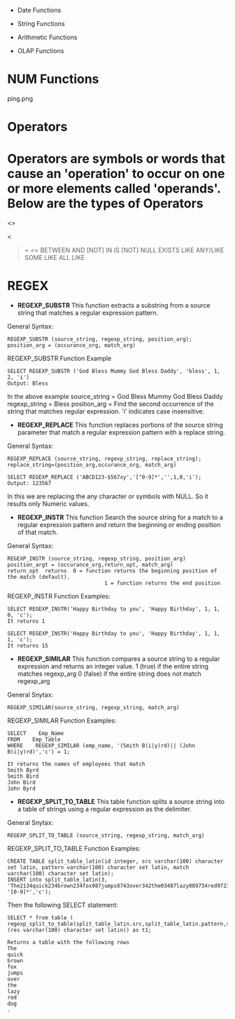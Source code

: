 * Date Functions
* String Functions
* Arithmetic Functions

* OLAP Functions

# NUM Functions
ping.png

# Operators
Operators are symbols or words that cause an 'operation' to occur on one or more elements called 'operands'. Below are the types of Operators
=  
<> 
>  
<  
>= 
<= 
BETWEEN AND
[NOT] IN
IS [NOT] NULL
EXISTS
LIKE ANY/LIKE SOME
LIKE ALL
LIKE


# REGEX 

* **REGEXP_SUBSTR** 
This function extracts a substring from a source string that matches a regular expression pattern.

General Syntax:
```
REGEXP_SUBSTR (source_string, regexp_string, position_arg);
position_arg = (occurance_org, match_arg)
```

REGEXP_SUBSTR Function Example
```
SELECT REGEXP_SUBSTR ('God Bless Mummy God Bless Daddy', 'bless', 1, 2, 'i')
Output: Bless
```

In the above example
source_string = God Bless Mummy God Bless Daddy
regexp_string = Bless
position_arg = Find the second occurrence of the string that matches regular expression. 'i' indicates case insensitive.

* **REGEXP_REPLACE**
This function replaces portions of the source string parameter that match a regular expression pattern with a replace string.

General Syntax:
```
REGEXP_REPLACE (source_string, regexp_string, replace_string);
replace_string=(position_arg,occurance_org, match_arg)
```

```
SELECT REGEXP_REPLACE ('ABCD123-$567xy','[^0-9]*','',1,0,'i');
Output: 123567
```
In this we are replacing the any character or symbols with NULL. So it results only Numeric values.


* **REGEXP_INSTR**
This function Search the source string for a match to a regular expression pattern and return the beginning or ending position of that match.

General Syntax:
```
REGEXP_INSTR (source_string, regexp_string, position_arg)
position_argt = (occurance_org,return_opt, match_arg)
return_opt  returns  0 = function returns the beginning position of the match (default).
                               1 = function returns the end position
```

REGEXP_INSTR Function Examples:
```
SELECT REGEXP_INSTR('Happy Birthday to you', 'Happy Birthday', 1, 1, 0, 'c');
It returns 1

SELECT REGEXP_INSTR('Happy Birthday to you', 'Happy Birthday', 1, 1, 1, 'c');
It returns 15
```

* **REGEXP_SIMILAR**
This function compares a source string to a regular expression and returns an integer value.
 1 (true) if the entire string matches regexp_arg
 0 (false) if the entire string does not match regexp_arg

General Snytax:
```
REGEXP_SIMILAR(source_string, regexp_string, match_arg)
```

REGEXP_SIMILAR Function Examples:
```
SELECT    Emp_Name
FROM    Emp_Table
WHERE    REGEXP_SIMILAR (emp_name, '(Smith B(i|y)rd)|| (John B(i|y)rd)','c') = 1;

It returns the names of employees that match
Smith Byrd
Smith Bird
John Bird
John Byrd
```

* **REGEXP_SPLIT_TO_TABLE**
This table function splits a source string into a table of strings using a regular expression as the delimiter.

General Snytax:
```
REGEXP_SPLIT_TO_TABLE (source_string, regexp_string, match_arg)
```

REGEXP_SPLIT_TO_TABLE Function Examples:
```
CREATE TABLE split_table_latin(id integer, src varchar(100) character set latin, pattern varchar(100) character set latin, match varchar(100) character set latin);
INSERT into split_table_latin(3, 'The2134quick234brown234fox987jumps8743over342the03487lazy089734red972384dog2343.', '[0-9]*','c');
```

Then the following SELECT statement:
```
SELECT * from table ( regexp_split_to_table(split_table_latin.src,split_table_latin.pattern,split_table_latin.match)returns (res varchar(100) character set latin)) as t1;

Returns a table with the following rows
The
quick
brown
fox
jumps
over
the
lazy
red
dog
.
```
